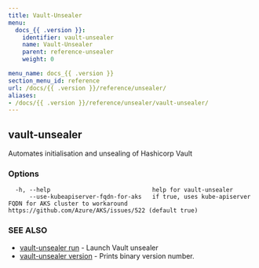 ```yaml
---
title: Vault-Unsealer
menu:
  docs_{{ .version }}:
    identifier: vault-unsealer
    name: Vault-Unsealer
    parent: reference-unsealer
    weight: 0

menu_name: docs_{{ .version }}
section_menu_id: reference
url: /docs/{{ .version }}/reference/unsealer/
aliases:
- /docs/{{ .version }}/reference/unsealer/vault-unsealer/
---
```

## vault-unsealer

Automates initialisation and unsealing of Hashicorp Vault

### Options

```
  -h, --help                             help for vault-unsealer
      --use-kubeapiserver-fqdn-for-aks   if true, uses kube-apiserver FQDN for AKS cluster to workaround https://github.com/Azure/AKS/issues/522 (default true)
```

### SEE ALSO

* [vault-unsealer run](/docs/reference/unsealer/vault-unsealer_run.md)	 - Launch Vault unsealer
* [vault-unsealer version](/docs/reference/unsealer/vault-unsealer_version.md)	 - Prints binary version number.

